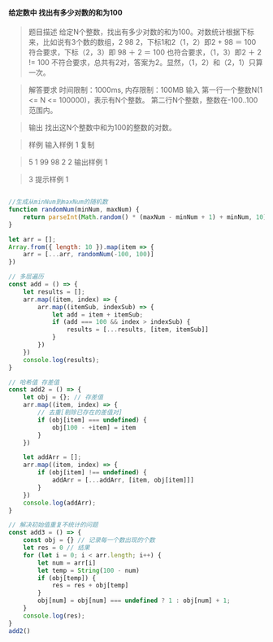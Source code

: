 #### 给定数中 找出有多少对数的和为100

> 题目描述
> 给定N个整数，找出有多少对数的和为100。对数统计根据下标来，比如说有3个数的数组，2 98 2，下标1和2（1，2）即2 + 98 ＝ 100 符合要求，下标（2，3）即 98 ＋ 2 ＝ 100 也符合要求，（1，3）即2 ＋ 2 != 100 不符合要求，总共有2对，答案为2。显然，（1，2）和（2，1）只算一次。

> 解答要求
> 时间限制：1000ms, 内存限制：100MB
> 输入
> 第一行一个整数N(1 <= N <= 100000)，表示有N个整数。
> 第二行N个整数，整数在-100..100范围内。

> 输出
> 找出这N个整数中和为100的整数的对数。

> 样例
> 输入样例 1 复制

> 5
> 1 99 98 2 2
> 输出样例 1

> 3
> 提示样例 1

```js

//生成从minNum到maxNum的随机数
function randomNum(minNum, maxNum) {
    return parseInt(Math.random() * (maxNum - minNum + 1) + minNum, 10)
}

let arr = [];
Array.from({ length: 10 }).map(item => {
    arr = [...arr, randomNum(-100, 100)]
})

// 多层遍历
const add = () => {
    let results = [];
    arr.map((item, index) => {
        arr.map((itemSub, indexSub) => {
            let add = item + itemSub;
            if (add === 100 && index > indexSub) {
                results = [...results, [item, itemSub]]
            }
        })
    })
    console.log(results);
}

// 哈希值 存差值
const add2 = () => {
    let obj = {}; // 存差值
    arr.map((item, index) => {
        // 去重[剔除已存在的差值对]
        if (obj[item] === undefined) {
            obj[100 - +item] = item
        }
    })

    let addArr = [];
    arr.map((item, index) => {
        if (obj[item] !== undefined) {
            addArr = [...addArr, [item, obj[item]]]
        }
    })
    console.log(addArr);
}

// 解决初始值重复不统计的问题
const add3 = () => {
    const obj = {} // 记录每一个数出现的个数
    let res = 0 // 结果
    for (let i = 0; i < arr.length; i++) {
        let num = arr[i]
        let temp = String(100 - num)
        if (obj[temp]) {
            res = res + obj[temp]
        }
        obj[num] = obj[num] === undefined ? 1 : obj[num] + 1;
    }
    console.log(res);
}
add2()
```
